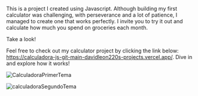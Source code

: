 This is a project I created using Javascript. Although building my first calculator was challenging, with perseverance and a lot of patience, I managed to create one that works perfectly. I invite you to try it out and calculate how much you spend on groceries each month.

Take a look!

Feel free to check out my calculator project by clicking the link below: https://calculadora-js-git-main-davidleon220s-projects.vercel.app/. Dive in and explore how it works!

![CalculadoraPrimerTema](https://github.com/davidleon220/calculadoraJs/assets/106166876/ecf7ae09-5a29-467b-ba76-335edf35b1b1)

![calculadoraSegundoTema](https://github.com/davidleon220/calculadoraJs/assets/106166876/90543ced-8198-4305-b363-963ca5aa693d)
